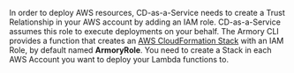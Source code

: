 In order to deploy AWS resources, CD-as-a-Service needs to create a Trust Relationship in your AWS account by adding an IAM role. CD-as-a-Service assumes this role to execute deployments on your behalf. The Armory CLI provides a function that creates an [AWS CloudFormation Stack](https://docs.aws.amazon.com/cloudformation/) with an IAM Role, by default named **ArmoryRole**. You need to create a Stack in each AWS Account you want to deploy your Lambda functions to.